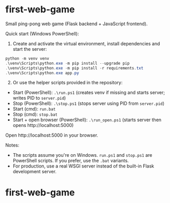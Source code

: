 # first-web-game
Small ping-pong web game (Flask backend + JavaScript frontend).

Quick start (Windows PowerShell):

1. Create and activate the virtual environment, install dependencies and start the server:

```powershell
python -m venv venv
.\venv\Scripts\python.exe -m pip install --upgrade pip
.\venv\Scripts\python.exe -m pip install -r requirements.txt
.\venv\Scripts\python.exe app.py
```

2. Or use the helper scripts provided in the repository:

- Start (PowerShell): `.\run.ps1` (creates venv if missing and starts server; writes PID to `server.pid`)
- Stop  (PowerShell): `.\stop.ps1` (stops server using PID from `server.pid`)
- Start (cmd): `run.bat`
- Stop  (cmd): `stop.bat`
- Start + open browser (PowerShell): `.\run_open.ps1` (starts server then opens http://localhost:5000)

Open http://localhost:5000 in your browser.

Notes:
- The scripts assume you're on Windows. `run.ps1` and `stop.ps1` are PowerShell scripts. If you prefer, use the `.bat` variants.
- For production, use a real WSGI server instead of the built-in Flask development server.
# first-web-game